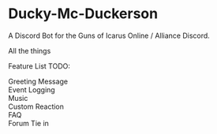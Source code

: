 # Ducky-Mc-Duckerson
A Discord Bot for the Guns of Icarus Online / Alliance Discord.

All the things

Feature List TODO:

Greeting Message  
Event Logging  
Music  
Custom Reaction  
FAQ  
Forum Tie in  
